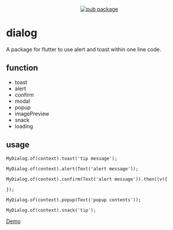 
<p align="center">
    <a href="https://pub.dartlang.org/packages/shirne_dialog">
        <img src="https://img.shields.io/pub/v/shirne_dialog.svg" alt="pub package" />
    </a>
</p>

# dialog

A package for flutter to use alert and toast within one line code.

## function

* toast
* alert
* confirm
* modal
* popup
* imagePreview
* snack
* loading

## usage

```
MyDialog.of(context).toast('tip message');

MyDialog.of(context).alert(Text('alert message'));

MyDialog.of(context).confirm(Text('alert message')).then((v){

});

MyDialog.of(context).popup(Text('popup contents'));

MyDialog.of(context).snack('tip');
```

[Demo](https://www.shirne.com/demo/easydialog/)